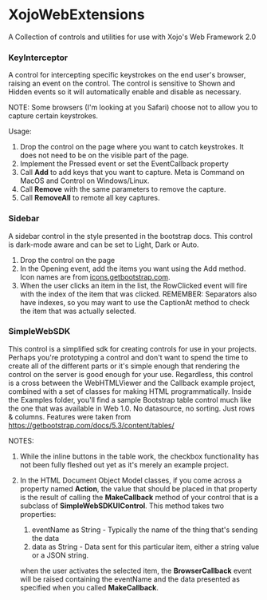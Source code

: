 # XojoWebExtensions

A Collection of controls and utilities for use with Xojo's Web Framework 2.0

### KeyInterceptor 

A control for intercepting specific keystrokes on the end user's browser, raising an event on the control. The control is sensitive to Shown and Hidden events so it will automatically enable and disable as necessary.

NOTE: Some browsers (I'm looking at you Safari) choose not to allow you to capture certain keystrokes. 

Usage:

1. Drop the control on the page where you want to catch keystrokes. It does not need to be on the visible part of the page.
2. Implement the Pressed event or set the EventCallback property
3. Call **Add** to add keys that you want to capture. Meta is Command on MacOS and Control on Windows/Linux.
4. Call **Remove** with the same parameters to remove the capture.
5. Call **RemoveAll** to remote all key captures.

### Sidebar

A sidebar control in the style presented in the bootstrap docs. This control is dark-mode aware and can be set to Light, Dark or Auto.

1. Drop the control on the page
2. In the Opening event, add the items you want using the Add method. Icon names are from [icons.getbootstrap.com]().
3. When the user clicks an item in the list, the RowClicked event will fire with the index of the item that was clicked. REMEMBER: Separators also have indexes, so you may want to use the CaptionAt method to check the item that was actually selected.

### SimpleWebSDK

This control is a simplified sdk for creating controls for use in your projects. Perhaps you're prototyping a control and don't want to spend the time to create all of the different parts or it's simple enough that rendering the control on the server is good enough for your use. Regardless, this control is a cross between the WebHTMLViewer and the Callback example project, combined with a set of classes for making HTML programmatically. Inside the Examples folder, you'll find a sample Bootstrap table control much like the one that was available in Web 1.0. No datasource, no sorting. Just rows & columns. Features were taken from https://getbootstrap.com/docs/5.3/content/tables/

NOTES:

1. While the inline buttons in the table work, the checkbox functionality has not been fully fleshed out yet as it's merely an example project.

2. In the HTML Document Object Model classes, if you come across a property named **Action**, the value that should be placed in that property is the result of calling the **MakeCallback** method of your control that is a subclass of **SimpleWebSDKUIControl**. This method takes two properties:

   1. eventName as String - Typically the name of the thing that's sending the data
   2. data as String - Data sent for this particular item, either a string value or a JSON string.

   when the user activates the selected item, the **BrowserCallback** event will be raised containing the eventName and the data presented as specified when you called **MakeCallback**.